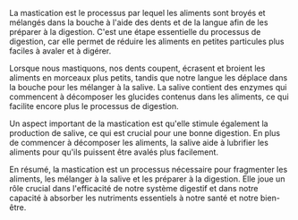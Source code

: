 La mastication est le processus par lequel les aliments sont broyés et mélangés dans la bouche à l'aide des dents et de la langue afin de les préparer à la digestion. C'est une étape essentielle du processus de digestion, car elle permet de réduire les aliments en petites particules plus faciles à avaler et à digérer. 

Lorsque nous mastiquons, nos dents coupent, écrasent et broient les aliments en morceaux plus petits, tandis que notre langue les déplace dans la bouche pour les mélanger à la salive. La salive contient des enzymes qui commencent à décomposer les glucides contenus dans les aliments, ce qui facilite encore plus le processus de digestion.

Un aspect important de la mastication est qu'elle stimule également la production de salive, ce qui est crucial pour une bonne digestion. En plus de commencer à décomposer les aliments, la salive aide à lubrifier les aliments pour qu'ils puissent être avalés plus facilement.

En résumé, la mastication est un processus nécessaire pour fragmenter les aliments, les mélanger à la salive et les préparer à la digestion. Elle joue un rôle crucial dans l'efficacité de notre système digestif et dans notre capacité à absorber les nutriments essentiels à notre santé et notre bien-être.